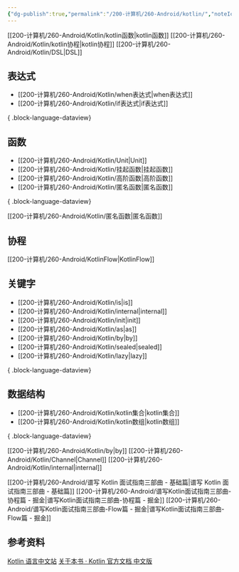 ```yaml
---
{"dg-publish":true,"permalink":"/200-计算机/260-Android/kotlin/","noteIcon":""}
---
```


[[200-计算机/260-Android/Kotlin/kotlin函数\|kotlin函数]]
[[200-计算机/260-Android/Kotlin/kotlin协程\|kotlin协程]]
[[200-计算机/260-Android/Kotlin/DSL\|DSL]]

## 表达式
- [[200-计算机/260-Android/Kotlin/when表达式\|when表达式]]
- [[200-计算机/260-Android/Kotlin/if表达式\|if表达式]]

{ .block-language-dataview}
## 函数
- [[200-计算机/260-Android/Kotlin/Unit\|Unit]]
- [[200-计算机/260-Android/Kotlin/挂起函数\|挂起函数]]
- [[200-计算机/260-Android/Kotlin/高阶函数\|高阶函数]]
- [[200-计算机/260-Android/Kotlin/匿名函数\|匿名函数]]

{ .block-language-dataview}

[[200-计算机/260-Android/Kotlin/匿名函数\|匿名函数]]
## 协程
[[200-计算机/260-Android/KotlinFlow\|KotlinFlow]]
## 关键字
- [[200-计算机/260-Android/Kotlin/is\|is]]
- [[200-计算机/260-Android/Kotlin/internal\|internal]]
- [[200-计算机/260-Android/Kotlin/init\|init]]
- [[200-计算机/260-Android/Kotlin/as\|as]]
- [[200-计算机/260-Android/Kotlin/by\|by]]
- [[200-计算机/260-Android/Kotlin/sealed\|sealed]]
- [[200-计算机/260-Android/Kotlin/lazy\|lazy]]

{ .block-language-dataview}
## 数据结构

- [[200-计算机/260-Android/Kotlin/kotlin集合\|kotlin集合]]
- [[200-计算机/260-Android/Kotlin/kotlin数组\|kotlin数组]]

{ .block-language-dataview}

[[200-计算机/260-Android/Kotlin/by\|by]]
[[200-计算机/260-Android/Kotlin/Channel\|Channel]]
[[200-计算机/260-Android/Kotlin/internal\|internal]]



[[200-计算机/260-Android/谱写 Kotlin 面试指南三部曲 - 基础篇\|谱写 Kotlin 面试指南三部曲 - 基础篇]]
[[200-计算机/260-Android/谱写Kotlin面试指南三部曲-协程篇 - 掘金\|谱写Kotlin面试指南三部曲-协程篇 - 掘金]]
[[200-计算机/260-Android/谱写Kotlin面试指南三部曲-Flow篇 - 掘金\|谱写Kotlin面试指南三部曲-Flow篇 - 掘金]]
## 参考资料
[Kotlin 语言中文站](https://www.kotlincn.net/)
[关于本书 · Kotlin 官方文档 中文版](https://book.kotlincn.net/)